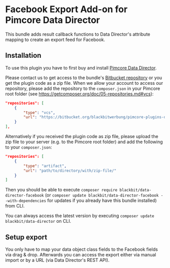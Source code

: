 # Facebook Export Add-on for Pimcore Data Director

This bundle adds result callback functions to Data Director's attribute mapping to create an export feed for Facebook. 

## Installation
To use this plugin you have to first buy and install [Pimcore Data Director](https://pimcore.com/en/developers/marketplace/blackbit_digital_commerce/pimcore-data-director_e103850).

Please contact us to get access to the bundle's [Bitbucket repository](https://bitbucket.org/blackbitwerbung/pimcore-plugins-data-director-facebook) or you get the plugin code as a zip file. 
When we allow your account to access our repository, please add the repository to the `composer.json` in your Pimcore root folder (see https://getcomposer.org/doc/05-repositories.md#vcs):
```json
"repositories": [
    {
        "type": "vcs",
        "url": "https://bitbucket.org/blackbitwerbung/pimcore-plugins-data-director-facebook"
    }
],
```

Alternatively if you received the plugin code as zip file, please upload the zip file to your server (e.g. to the Pimcore root folder) and add the following to your `composer.json`:
```json
"repositories": [
    {
        "type": "artifact",
        "url": "path/to/directory/with/zip-file/"
    }
]
```

Then you should be able to execute `composer require blackbit/data-director-facebook` (or `composer update blackbit/data-director-facebook --with-dependencies` for updates if you already have this bundle installed) from CLI.

You can always access the latest version by executing `composer update blackbit/data-director` on CLI.

## Setup export

You only have to map your data object class fields to the Facebook fields via drag & drop. Afterwards you can access the export either via manual import or by a URL (via Data Director's REST API).